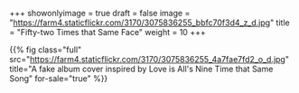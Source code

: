 +++
showonlyimage = true
draft = false
image = "https://farm4.staticflickr.com/3170/3075836255_bbfc70f3d4_z_d.jpg"
title = "Fifty-two Times that Same Face"
weight = 10
+++

{{% fig class="full" src="https://farm4.staticflickr.com/3170/3075836255_4a7fae7fd2_o_d.jpg" title="A fake album cover inspired by Love is All's Nine Time that Same Song" for-sale="true" %}}
